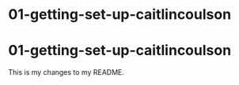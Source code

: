 # 01-getting-set-up-caitlincoulson
# 01-getting-set-up-caitlincoulson
This is my changes to my README.
